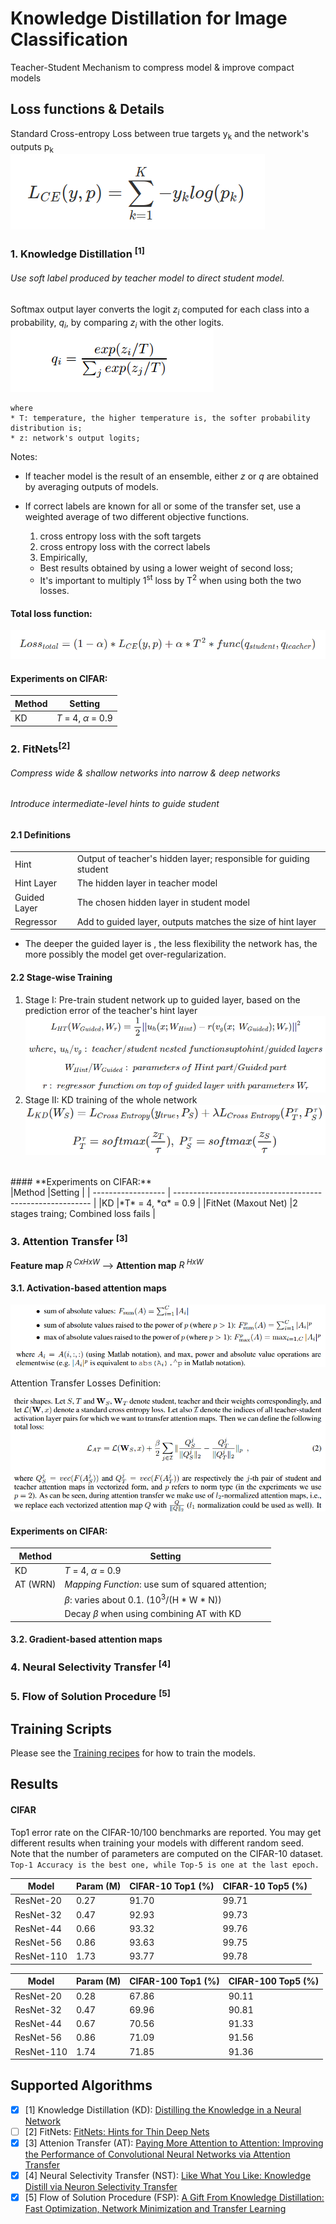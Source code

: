 # Knowledge Distillation for Image Classification
Teacher-Student Mechanism to compress model & improve compact models
 

## Loss functions & Details
Standard Cross-entropy Loss between true targets y<sub>k</sub> and the network's outputs p<sub>k</sub><br>
![standard cross entropy loss](images/cross_entropy_loss.png)

### 1. Knowledge Distillation <sup>[1]</sup>
###### Use soft label produced by teacher model to direct student model.<br>

Softmax output layer converts the logit *z<sub>i</sub>* computed for each class into a probability, *q<sub>i</sub>*,
by comparing *z<sub>i</sub>* with the other logits.<br>
![softmax_output](images/Softmax_output.png) <br>
```
where
* T: temperature, the higher temperature is, the softer probability distribution is;
* z: network's output logits; 
```
Notes: 
* If teacher model is the result of an ensemble, either *z* or *q* are obtained by averaging outputs of models.

* If correct labels are known for all or some of the transfer set, use a weighted average of two different 
objective functions.
  1. cross entropy loss with the soft targets 
  2. cross entropy loss with the correct labels
  3. Empirically,
  * Best results obtained by using a lower weight of second loss; 
  * It's important to multiply 1<sup>st</sup> loss by T<sup>2</sup> when using both the two losses.

#### Total loss function: <br>
![kd_total_loss](images/KD_total_loss.png)

#### **Experiments on CIFAR:** <br>
|Method |Setting                                                    |
| ----- | --------------------------------------------------------- |
|KD     |*T* = 4, *α* = 0.9                                         |


### 2. FitNets<sup>[2]</sup>
###### Compress *wide & shallow* networks into *narrow & deep* networks
###### Introduce *intermediate-level* hints to guide student
#### 2.1 Definitions
|             |                                                                       |
| ----------- | --------------------------------------------------------------------- |
|Hint         |Output of teacher's hidden layer; responsible for guiding student      |
|Hint Layer   |The hidden layer in teacher model                                      |
|Guided Layer |The chosen hidden layer in student model                               |
|Regressor    |Add to guided layer, outputs matches the size of hint layer            |
* The deeper the guided layer is , the less flexibility the network has, the more possibly the model get over-regularization. 
#### 2.2 Stage-wise Training
1. Stage I: Pre-train student network up to guided layer, based on the prediction error of the teacher's hint layer
![stage I loss](images/fitnet_stage1.png)
2. Stage II: KD training of the whole network
![stage II loss](images/fitnet_stage2.png)
<br>
#### **Experiments on CIFAR:** <br>
|Method              |Setting                                                    |
| ------------------ | --------------------------------------------------------- |
|KD                  |*T* = 4, *α* = 0.9                                         |
|FitNet (Maxout Net) |2 stages traing; Combined loss fails                       |


### 3. Attention Transfer <sup>[3]</sup>
**Feature map** *R<sup> CxHxW</sup>* --> **Attention map** *R<sup> HxW</sup>*

#### 3.1. Activation-based attention maps

![act_based_at](images/act_attention.png)

Attention Transfer  Losses Definition:

![at_losses](images/at_losses.png)
<br>
#### **Experiments on CIFAR:** <br>
|Method     |Setting                                                    |
| --------- | --------------------------------------------------------- |
|KD         |*T* = 4, *α* = 0.9                                         |
|AT (WRN)   |*Mapping Function*: use sum of squared attention;          |
|           |*β*: varies about 0.1. (10<sup>3</sup>/(H * W * N))        |
|           |Decay *β* when using combining AT with KD                  |
 

#### 3.2. Gradient-based attention maps


### 4. Neural Selectivity Transfer <sup>[4]</sup>


### 5. Flow of Solution Procedure <sup>[5]</sup>



## Training Scripts
Please see the [Training recipes](TRAINING.md) for how to train the models.


## Results
#### CIFAR
Top1 error rate on the CIFAR-10/100 benchmarks are reported. You may get different results when training your models with different random seed.
Note that the number of parameters are computed on the CIFAR-10 dataset.<br>
```Top-1 Accuracy is the best one, while Top-5 is one at the last epoch.```

| Model             | Param (M)      | CIFAR-10 Top1 (%) | CIFAR-10 Top5 (%) |
| ----------------- | -------------- | ----------------- | ----------------- |
| ResNet-20         | 0.27           | 91.70             | 99.71             |
| ResNet-32         | 0.47           | 92.93             | 99.73             |
| ResNet-44         | 0.66           | 93.32             | 99.76             |
| ResNet-56         | 0.86           | 93.63             | 99.75             |
| ResNet-110        | 1.73           | 93.77             | 99.78             |

| Model             | Param (M)      | CIFAR-100 Top1 (%) | CIFAR-100 Top5 (%) |
| ----------------- | -------------- | ------------------ | ------------------ |
| ResNet-20         | 0.28           | 67.86              | 90.11              |
| ResNet-32         | 0.47           | 69.96              | 90.81              |
| ResNet-44         | 0.67           | 70.56              | 91.33              |
| ResNet-56         | 0.86           | 71.09              | 91.56              |
| ResNet-110        | 1.74           | 71.85              | 91.36              |


## Supported Algorithms
* [x] [1] Knowledge Distillation (KD): [Distilling the Knowledge in a Neural Network](https://arxiv.org/abs/1503.02531v1)
* [ ] [2] FitNets: [FitNets: Hints for Thin Deep Nets](https://arxiv.org/abs/1412.6550)
* [x] [3] Attenion Transfer (AT): [Paying More Attention to Attention: Improving the Performance of 
Convolutional Neural Networks via Attention Transfer](https://arxiv.org/abs/1612.03928v3) 
* [x] [4] Neural Selectivity Transfer (NST): [Like What You Like: Knowledge Distill via Neuron Selectivity Transfer](https://arxiv.org/abs/1707.01219)
* [x] [5] Flow of Solution Procedure (FSP): [A Gift From Knowledge Distillation: Fast Optimization, 
Network Minimization and Transfer Learning](https://zpascal.net/cvpr2017/Yim_A_Gift_From_CVPR_2017_paper.pdf)
